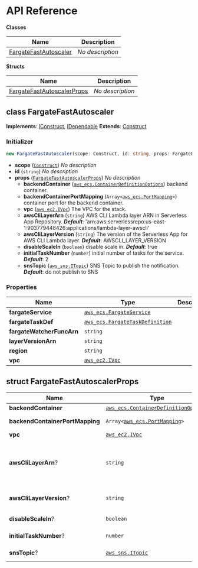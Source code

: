 # API Reference

**Classes**

Name|Description
----|-----------
[FargateFastAutoscaler](#cdk-fargate-fastautoscaler-fargatefastautoscaler)|*No description*


**Structs**

Name|Description
----|-----------
[FargateFastAutoscalerProps](#cdk-fargate-fastautoscaler-fargatefastautoscalerprops)|*No description*



## class FargateFastAutoscaler  <a id="cdk-fargate-fastautoscaler-fargatefastautoscaler"></a>



__Implements__: [IConstruct](#constructs-iconstruct), [IDependable](#constructs-idependable)
__Extends__: [Construct](#constructs-construct)

### Initializer




```ts
new FargateFastAutoscaler(scope: Construct, id: string, props: FargateFastAutoscalerProps)
```

* **scope** (<code>[Construct](#constructs-construct)</code>)  *No description*
* **id** (<code>string</code>)  *No description*
* **props** (<code>[FargateFastAutoscalerProps](#cdk-fargate-fastautoscaler-fargatefastautoscalerprops)</code>)  *No description*
  * **backendContainer** (<code>[aws_ecs.ContainerDefinitionOptions](#aws-cdk-lib-aws-ecs-containerdefinitionoptions)</code>)  backend container. 
  * **backendContainerPortMapping** (<code>Array<[aws_ecs.PortMapping](#aws-cdk-lib-aws-ecs-portmapping)></code>)  container port for the backend container. 
  * **vpc** (<code>[aws_ec2.IVpc](#aws-cdk-lib-aws-ec2-ivpc)</code>)  The VPC for the stack. 
  * **awsCliLayerArn** (<code>string</code>)  AWS CLI Lambda layer ARN in Serverless App Repository. __*Default*__: 'arn:aws:serverlessrepo:us-east-1:903779448426:applications/lambda-layer-awscli'
  * **awsCliLayerVersion** (<code>string</code>)  The version of the Serverless App for AWS CLI Lambda layer. __*Default*__: AWSCLI_LAYER_VERSION
  * **disableScaleIn** (<code>boolean</code>)  disable scale in. __*Default*__: true
  * **initialTaskNumber** (<code>number</code>)  initial number of tasks for the service. __*Default*__: 2
  * **snsTopic** (<code>[aws_sns.ITopic](#aws-cdk-lib-aws-sns-itopic)</code>)  SNS Topic to publish the notification. __*Default*__: do not publish to SNS



### Properties


Name | Type | Description 
-----|------|-------------
**fargateService** | <code>[aws_ecs.FargateService](#aws-cdk-lib-aws-ecs-fargateservice)</code> | <span></span>
**fargateTaskDef** | <code>[aws_ecs.FargateTaskDefinition](#aws-cdk-lib-aws-ecs-fargatetaskdefinition)</code> | <span></span>
**fargateWatcherFuncArn** | <code>string</code> | <span></span>
**layerVersionArn** | <code>string</code> | <span></span>
**region** | <code>string</code> | <span></span>
**vpc** | <code>[aws_ec2.IVpc](#aws-cdk-lib-aws-ec2-ivpc)</code> | <span></span>



## struct FargateFastAutoscalerProps  <a id="cdk-fargate-fastautoscaler-fargatefastautoscalerprops"></a>






Name | Type | Description 
-----|------|-------------
**backendContainer** | <code>[aws_ecs.ContainerDefinitionOptions](#aws-cdk-lib-aws-ecs-containerdefinitionoptions)</code> | backend container.
**backendContainerPortMapping** | <code>Array<[aws_ecs.PortMapping](#aws-cdk-lib-aws-ecs-portmapping)></code> | container port for the backend container.
**vpc** | <code>[aws_ec2.IVpc](#aws-cdk-lib-aws-ec2-ivpc)</code> | The VPC for the stack.
**awsCliLayerArn**? | <code>string</code> | AWS CLI Lambda layer ARN in Serverless App Repository.<br/>__*Default*__: 'arn:aws:serverlessrepo:us-east-1:903779448426:applications/lambda-layer-awscli'
**awsCliLayerVersion**? | <code>string</code> | The version of the Serverless App for AWS CLI Lambda layer.<br/>__*Default*__: AWSCLI_LAYER_VERSION
**disableScaleIn**? | <code>boolean</code> | disable scale in.<br/>__*Default*__: true
**initialTaskNumber**? | <code>number</code> | initial number of tasks for the service.<br/>__*Default*__: 2
**snsTopic**? | <code>[aws_sns.ITopic](#aws-cdk-lib-aws-sns-itopic)</code> | SNS Topic to publish the notification.<br/>__*Default*__: do not publish to SNS



